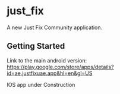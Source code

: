 # just_fix

A new Just Fix Community application.

## Getting Started

Link to the main android version:
https://play.google.com/store/apps/details?id=ae.justfixuae.app&hl=en&gl=US

IOS app under Construction
